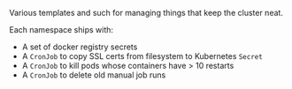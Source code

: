 Various templates and such for managing things that keep the cluster neat.

Each namespace ships with:
- A set of docker registry secrets
- A `CronJob` to copy SSL certs from filesystem to Kubernetes `Secret`
- A `CronJob` to kill pods whose containers have > 10 restarts
- A `CronJob` to delete old manual job runs
